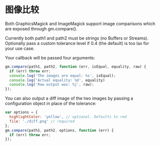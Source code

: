 # 图像比较

Both GraphicsMagick and ImageMagick support image comparisons which are exposed through gm.compare().

Currently both path1 and path2 must be strings (no Buffers or Streams). Optionally pass a custom tolerance level if 0.4 (the default) is too lax for your use case.

Your callback will be passed four arguments:

```js
gm.compare(path1, path2, function (err, isEqual, equality, raw) {
  if (err) throw err;
  console.log('The images are equal: %s', isEqual);
  console.log('Actual equality: %d', equality)
  console.log('Raw output was: %j', raw);
});
```

You can also output a diff image of the two images by passing a configuration object in place of the tolerance:

```js
var options = {
  highlightColor: 'yellow', // optional. Defaults to red
  file: './diff.png' // required
};
gm.compare(path1, path2, options, function (err) {
  if (err) throw err;
});
```